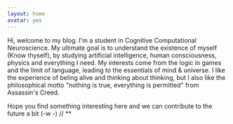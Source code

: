 ```yaml
---
layout: home
avatar: yes
---
```


Hi, welcome to my blog. I'm a student in Cognitive Computational Neuroscience.
My ultimate goal is to understand the existence of myself (Know thyself), 
by studying artificial intelligence, human consciousness, physics and everything I need.
My interests come from the logic in games and the limit of language, leading to the essentials of mind & universe.
I like the experience of beling alive and thinking about thinking, 
but I also like the philosophical motto "nothing is true, everything is permitted" from Assassin's Creed.

Hope you find something interesting here and we can contribute to the future a bit (-w -) // **

[about]: https://chenhongbiao.github.io/cn/about/


